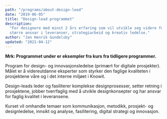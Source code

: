 ```yaml
---
path: "/programs/about-design-lead"
date: "2019-06-05"
title: "Design-lead programmet"
description:
  "For designere med minst 2 års erfaring som vil utvikle seg videre for å ta
  større ansvar i leveranser, strategiarbeid og kreativ ledelse."
author: "Jan Henrik Gundelsby"
updated: "2021-04-12"
---
```

**Mrk: Programmet under er eksempler fra kurs fra tidligere programmer.**

Program for design- og innovasjonsledelse (primært for digitale prosjekter).
Målet er å videreutdanne eksperter som styrker den faglige kvaliteten i
prosjektene våre og i det interne miljøet i Knowit.

Design-leads leder og fasiliterer komplekse designprosesser, setter retning i
prosjektene, jobber tverrfaglig med å utvikle designkonsepter og har ansvar
for faglig kvalitet i leveransene.

Kurset vil omhandle temaer som kommunikasjon, metodikk, prosjekt- og
designledelse, innsikt og analyse, fasilitering, digital strategi og
innovasjon.
